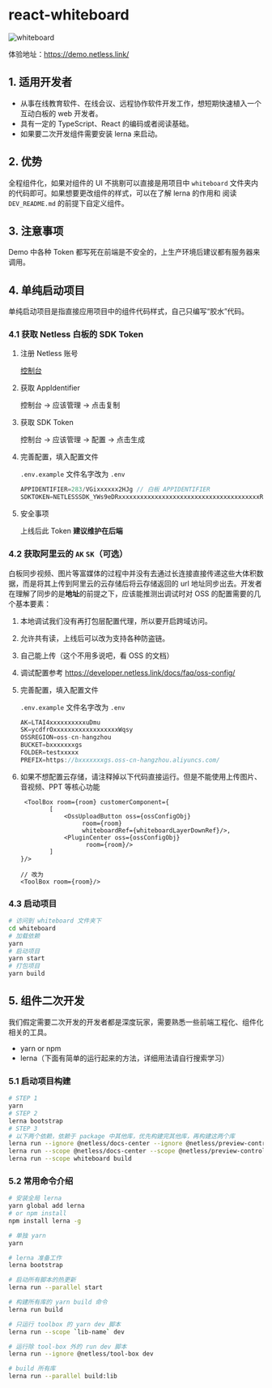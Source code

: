 # react-whiteboard

![whiteboard](https://white-sdk.oss-cn-beijing.aliyuncs.com/icons/whiteboard.png)

体验地址：https://demo.netless.link/

## 1. 适用开发者

- 从事在线教育软件、在线会议、远程协作软件开发工作，想短期快速植入一个互动白板的 web 开发者。
- 具有一定的 TypeScript、React 的编码或者阅读基础。
- 如果要二次开发组件需要安装 lerna 来启动。

## 2. 优势

全程组件化，如果对组件的 UI 不挑剔可以直接是用项目中 `whiteboard` 文件夹内的代码即可。如果想要更改组件的样式，可以在了解 lerna 的作用和 阅读 `DEV_README.md` 的前提下自定义组件。

## 3. 注意事项

Demo 中各种 Token 都写死在前端是不安全的，上生产环境后建议都有服务器来调用。

## 4. 单纯启动项目

单纯启动项目是指直接应用项目中的组件代码样式，自己只编写“胶水”代码。

### 4.1 获取 Netless 白板的 SDK Token

1. 注册 Netless 账号 

   [控制台](https://console.netless.link)

2. 获取 AppIdentifier

   控制台 -> 应该管理 -> 点击复制

3. 获取 SDK Token

   控制台 -> 应该管理 -> 配置 -> 点击生成

4. 完善配置，填入配置文件
    
   `.env.example`  文件名字改为 `.env`

   ```typescript
   APPIDENTIFIER=283/VGixxxxxx2HJg // 白板 APPIDENTIFIER
   SDKTOKEN=NETLESSSDK_YWs9eDRxxxxxxxxxxxxxxxxxxxxxxxxxxxxxxxxxxxxxxxRkNTIyYjMwMmIyZGRj // 白板 SDKTOKEN
   ```

5. 安全事项

   上线后此 Token **建议维护在后端**

### 4.2 获取阿里云的 `AK` `SK`（可选）

白板同步视频、图片等富媒体的过程中并没有去通过长连接直接传递这些大体积数据，而是将其上传到阿里云的云存储后将云存储返回的 url 地址同步出去。开发者在理解了同步的是**地址**的前提之下，应该能推测出调试时对 OSS 的配置需要的几个基本要素：

1. 本地调试我们没有再打包层配置代理，所以要开启跨域访问。

2. 允许共有读，上线后可以改为支持各种防盗链。

3. 自己能上传（这个不用多说吧，看 OSS 的文档）

4. 调试配置参考 https://developer.netless.link/docs/faq/oss-config/

5. 完善配置，填入配置文件

   `.env.example`  文件名字改为 `.env`

   ```typescript
   AK=LTAI4xxxxxxxxxxuDmu
   SK=ycdfrOxxxxxxxxxxxxxxxxxxWqsy
   OSSREGION=oss-cn-hangzhou
   BUCKET=bxxxxxxxgs
   FOLDER=testxxxxx
   PREFIX=https://bxxxxxxxgs.oss-cn-hangzhou.aliyuncs.com/
   ```

6. 如果不想配置云存储，请注释掉以下代码直接运行。但是不能使用上传图片、音视频、PPT 等核心功能

   ```tsx
    <ToolBox room={room} customerComponent={
           [
               <OssUploadButton oss={ossConfigObj}
                    room={room}
                    whiteboardRef={whiteboardLayerDownRef}/>,
               <PluginCenter oss={ossConfigObj}
                     room={room}/>
           ]
   }/>
   
   // 改为
   <ToolBox room={room}/>
   ```

### 4.3 启动项目

```bash
# 访问到 whiteboard 文件夹下
cd whiteboard
# 加载依赖
yarn
# 启动项目
yarn start
# 打包项目
yarn build
```

## 5. 组件二次开发

我们假定需要二次开发的开发者都是深度玩家，需要熟悉一些前端工程化、组件化相关的工具。

- yarn or npm
- lerna（下面有简单的运行起来的方法，详细用法请自行搜索学习）

### 5.1 启动项目构建

```bash
# STEP 1
yarn
# STEP 2
lerna bootstrap
# STEP 3
# 以下两个依赖，依赖于 package 中其他库，优先构建完其他库，再构建这两个库
lerna run --ignore @netless/docs-center --ignore @netless/preview-controller build:lib
lerna run --scope @netless/docs-center --scope @netless/preview-controller build:lib
lerna run --scope whiteboard build
```



### 5.2 常用命令介绍

```bash
# 安装全局 lerna
yarn global add lerna
# or npm install
npm install lerna -g

# 单独 yarn
yarn

# lerna 准备工作
lerna bootstrap

# 启动所有脚本的热更新
lerna run --parallel start

# 构建所有库的 yarn build 命令
lerna run build

# 只运行 toolbox 的 yarn dev 脚本
lerna run --scope `lib-name` dev

# 运行除 tool-box 外的 run dev 脚本
lerna run --ignore @netless/tool-box dev

# build 所有库
lerna run --parallel build:lib
```





